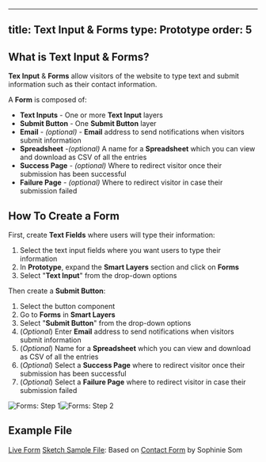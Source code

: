 
---
title: Text Input & Forms
type: Prototype
order: 5
---
## What is Text Input & Forms?

**Tex Input** & **Forms** allow visitors of the website to type text and submit information such as their contact information.

A **Form** is composed of:

* **Text Inputs** - One or more **Text Input** layers
* **Submit Button** - One **Submit Button** layer
* **Email** - *(optional)* -  **Email** address to send notifications when visitors submit information
* **Spreadsheet** -*(optional)* A name for a **Spreadsheet** which you can view and download as CSV of all the entries
* **Success Page** - *(optional)* Where to redirect visitor once their submission has been successful
* **Failure Page** - *(optional)* Where to redirect visitor in case their submission failed

## How To Create a Form
First, create **Text Fields** where users will type their information:
 1. Select the text input fields where you want users to type their information
 2. In **Prototype**, expand the **Smart Layers** section and click on **Forms**
 3. Select "**Text Input**" from the drop-down options
 
Then create a **Submit Button**:
 1. Select the button component
 2. Go to **Forms** in **Smart Layers**
 3. Select "**Submit Button**" from the drop-down options
 4. (*Optional*)  Enter **Email** address to send notifications when visitors submit information
 5. (*Optional*)  Name for a **Spreadsheet** which you can view and download as CSV of all the entries
 6. (*Optional*)  Select a **Success Page**    where to redirect visitor once their submission has been successful
 7. (*Optional*) Select a **Failure Page** where to redirect visitor in case their submission failed

![Forms: Step 1](http://f.cl.ly/items/0R0t3A3S2x2L1q3f2K2d/Form%20Text%20Input%20%28Step%201%29.gif)![Forms: Step 2](http://f.cl.ly/items/3f2q3F2T3N2U2i1f0O3b/Form%20Submit%20Button%20%28Step%202%29.gif)

## Example File
[Live Form](https://launchpad.animaapp.com/contact-form-example/contactform)
[Sketch Sample File](https://www.dropbox.com/s/j0j49efrfycuhz0/Sophinie-Form-Free.sketch?dl=0): Based on [Contact Form](https://dribbble.com/shots/2082441-Contact-Form-free-sketch-file) by Sophinie Som
